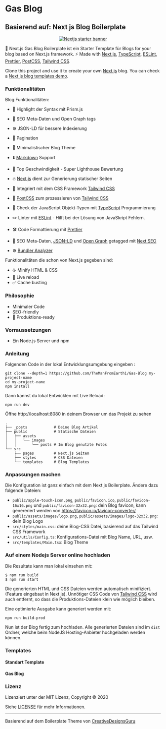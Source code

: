 # Gas Blog 
## Basierend auf: Next js Blog Boilerplate

<p align="center">
  <a href="https://creativedesignsguru.com/demo/Nextjs-Blog-Boilerplate/"><img src="public/assets/images/nextjs-starter-banner.png?raw=true" alt="Nextjs starter banner"></a>
</p>

🚀 Next.js Gas Blog Boilerplate ist ein Starter Template für Blogs for your blog based on Next.js framework. ⚡️ Made with [Next.js](https://nextjs.org), [TypeScript](https://www.typescriptlang.org), [ESLint](https://eslint.org), [Prettier](https://prettier.io), [PostCSS](https://postcss.org), [Tailwind CSS](https://tailwindcss.com).

Clone this project and use it to create your own [Next.js](https://nextjs.org) blog. You can check a [Next js blog templates demo](https://creativedesignsguru.com/demo/Nextjs-Blog-Boilerplate/).

### Funktionalitäten
Blog Funktionalitäten:

- 🎈 Highlight der Syntax mit Prism.js
- 🤖 SEO Meta-Daten und Open Graph tags
- ⚙️ JSON-LD für bessere Indexierung
- 📖 Pagination
- 🌈 Minimalistischer Blog Theme
- ⬇️ [Markdown](https://de.wikipedia.org/wiki/Markdown) Support 
- 💯 Top Geschwindigkeit - Super Lighthouse Bewertung 


- 🔥 [Next.js](https://nextjs.org) dient zur Generierung statischer Seiten
- 🎨 Integriert mit dem CSS Framework [Tailwind CSS](https://tailwindcss.com)
- 💅 [PostCSS](https://postcss.org) zum prozessieren von [Tailwind CSS](https://tailwindcss.com)
- 🎉 Check der JavaScript Objekt-Typen mit [TypeScript](https://www.typescriptlang.org) Programmierung
- ✏️ Linter mit [ESLint](https://eslint.org) - Hilft bei der Lösung von JavaSkript Fehlern.
- 🛠 Code Formattierung mit [Prettier](https://prettier.io)
- 🦊 SEO Meta-Daten, [JSON-LD](https://developers.google.com/search/docs/guides/intro-structured-data) und [Open Graph](https://ogp.me/) getagged mit [Next SEO](https://github.com/garmeeh/next-seo)
- ⚙️ [Bundler Analyzer](https://www.npmjs.com/package/@next/bundle-analyzer)

Funktionalitäten die schon von Next.js gegeben sind:

- ☕ Minify HTML & CSS
- 💨 Live reload
- ✅ Cache busting

### Philosophie

- Minimaler Code
- SEO-friendly
- 🚀 Produktions-ready

### Vorraussetzungen

- Ein Node.js Server und npm

### Anleitung

Folgenden Code in der lokal Entwicklungsumgebung eingeben :

```
git clone --depth=1 https://github.com/TheManFromEarth1/Gas-Blog my-project-name
cd my-project-name
npm install
```

Dann kannst du lokal Entwicklen mit Live Reload: 

```
npm run dev
```

Öffne http://localhost:8080 in deinem Browser um das Projekt zu sehen

```
.
├── _posts            # Deine Blog Artikel
├── public            # Statische Dateien
│   ├── assets
│   │   └── images
│   │       └── posts # Im Blog genutzte Fotos
└── src
    ├── pages         # Next.js Seiten
    ├── styles        # CSS Dateien
    └── templates     # Blog Templates
```

### Anpassungen machen

Die Konfiguration ist ganz einfach mit dem Next js Boilerplate. Ändere dazu folgende Dateien:

- `public/apple-touch-icon.png`, `public/favicon.ico`, `public/favicon-16x16.png` und `public/favicon-32x32.png`: dein Blog favicon, kann genereriert werden von https://favicon.io/favicon-converter/
- `public/assets/images/logo.png`, `public/assets/images/logo-32x32.png`: dein Blog Logo
- `src/styles/main.css`: deine Blog-CSS Datei, basierend auf das Tailwind CSS Framework
- `src/utils/Config.ts`: Konfigurations-Datei mit Blog Name, URL, usw. 
- `src/templates/Main.tsx`: Blog Theme

### Auf einem Nodejs Server online hochladen

Die Resultate kann man lokal einsehen mit:

```
$ npm run build
$ npm run start
```

Die generierten HTML und CSS Dateien werden automatisch minifiziert. (Feature eingebaut in Next js). Unnötiger CSS Code von [Tailwind CSS](https://tailwindcss.com) wird auch entfernt, so dass die Produktions-Dateien klein wie möglich bleiben.

Eine optimierte Ausgabe kann generiert werden mit:

```
npm run build-prod
```

Nun ist der Blog fertig zum hochladen. Alle generierten Dateien sind im `dist` Ordner, welche beim NodeJS Hosting-Anbieter hochgeladen werden können.

### Templates
#### Standart Template
#### Gas Blog


### Lizenz
Lizenziert unter der MIT Lizenz, Copyright © 2020

Siehe [LICENSE](LICENSE) für mehr Informationen.

---
Basierend auf dem Boilerplate Theme von [CreativeDesignsGuru](https://creativedesignsguru.com)